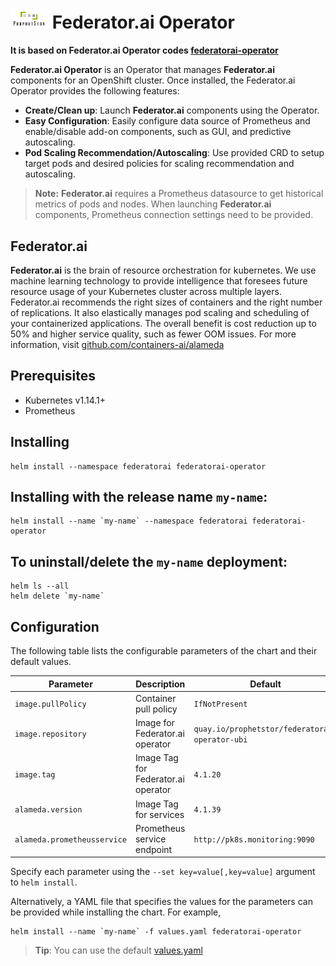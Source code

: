 # <img src="./logo.png" width=60/> Federator.ai Operator
**It is based on Federator.ai Operator codes [federatorai-operator](https://github.com/containers-ai/federatorai-operator)**

**Federator.ai Operator** is an Operator that manages **Federator.ai** components for an OpenShift cluster. Once installed, the Federator.ai Operator provides the following features:
- **Create/Clean up**: Launch **Federator.ai** components using the Operator.
- **Easy Configuration**: Easily configure data source of Prometheus and enable/disable add-on components, such as GUI, and predictive autoscaling.
- **Pod Scaling Recommendation/Autoscaling**: Use provided CRD to setup target pods and desired policies for scaling recommendation and autoscaling.

> **Note:** **Federator.ai** requires a Prometheus datasource to get historical metrics of pods and nodes. When launching **Federator.ai** components, Prometheus connection settings need to be provided.

## Federator.ai

**Federator.ai** is the brain of resource orchestration for kubernetes. We use machine learning technology to provide intelligence that foresees future resource usage of your Kubernetes cluster across multiple layers. Federator.ai recommends the right sizes of containers and the right number of replications. It also elastically manages pod scaling and scheduling of your containerized applications. The overall benefit is cost reduction up to 50% and higher service quality, such as fewer OOM issues. For more information, visit [github.com/containers-ai/alameda](https://github.com/containers-ai/alameda)

## Prerequisites
- Kubernetes v1.14.1+
- Prometheus

## Installing
```
helm install --namespace federatorai federatorai-operator
```

## Installing with the release name `my-name`:
```
helm install --name `my-name` --namespace federatorai federatorai-operator
```

## To uninstall/delete the `my-name` deployment:
```
helm ls --all
helm delete `my-name`
```


## Configuration

The following table lists the configurable parameters of the chart and their default values.

| Parameter                               | Description                                   | Default                                   |
| ----------------------------------------| --------------------------------------------- | ----------------------------------------- |
| `image.pullPolicy`                      | Container pull policy                         | `IfNotPresent`                            |
| `image.repository`                      | Image for Federator.ai operator               | `quay.io/prophetstor/federatorai-operator-ubi` |
| `image.tag`                             | Image Tag for Federator.ai operator           | `4.1.20`                                  |
| `alameda.version`                       | Image Tag for services                        | `4.1.39`                                  |
| `alameda.prometheusservice`             | Prometheus service endpoint                   | `http://pk8s.monitoring:9090`             |

Specify each parameter using the `--set key=value[,key=value]` argument to `helm install`.

Alternatively, a YAML file that specifies the values for the parameters can be provided while installing the chart. For example,

```shell
helm install --name `my-name` -f values.yaml federatorai-operator
```

> **Tip**: You can use the default [values.yaml](values.yaml)
